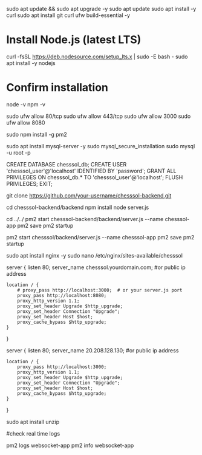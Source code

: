 sudo apt update && sudo apt upgrade -y
sudo apt update
sudo apt install -y curl
sudo apt install git curl ufw build-essential -y

# Install Node.js (latest LTS)
curl -fsSL https://deb.nodesource.com/setup_lts.x | sudo -E bash -
sudo apt install -y nodejs

# Confirm installation
node -v
npm -v


sudo ufw allow 80/tcp
sudo ufw allow 443/tcp
sudo ufw allow 3000
sudo ufw allow 8080

sudo npm install -g pm2


sudo apt install mysql-server -y
sudo mysql_secure_installation
sudo mysql -u root -p

<!-- mysql code -->
CREATE DATABASE chesssol_db;
CREATE USER 'chesssol_user'@'localhost' IDENTIFIED BY 'password';
GRANT ALL PRIVILEGES ON chesssol_db.* TO 'chesssol_user'@'localhost';
FLUSH PRIVILEGES;
EXIT;


git clone https://github.com/your-username/chesssol-backend.git


cd chesssol-backend/backend
npm install
node server.js


cd ../../
pm2 start chesssol-backend/backend/server.js --name chesssol-app
pm2 save
pm2 startup

pm2 start chesssol/backend/server.js --name chesssol-app
pm2 save
pm2 startup

sudo apt install nginx -y
sudo nano /etc/nginx/sites-available/chesssol


server {
    listen 80;
    server_name chesssol.yourdomain.com; #or public ip address

    location / {
        # proxy_pass http://localhost:3000;  # or your server.js port
        proxy_pass http://localhost:8080;
        proxy_http_version 1.1;
        proxy_set_header Upgrade $http_upgrade;
        proxy_set_header Connection "Upgrade";
        proxy_set_header Host $host;
        proxy_cache_bypass $http_upgrade;
    }
}


server {
    listen 80;
    server_name 20.208.128.130; #or public ip address

    location / {
        proxy_pass http://localhost:3000;
        proxy_http_version 1.1;
        proxy_set_header Upgrade $http_upgrade;
        proxy_set_header Connection "Upgrade";
        proxy_set_header Host $host;
        proxy_cache_bypass $http_upgrade;
    }
}


sudo apt install unzip


#check real time logs

pm2 logs websocket-app
pm2 info websocket-app

